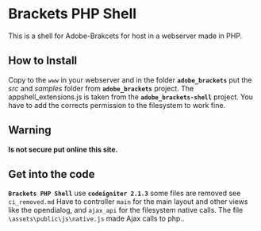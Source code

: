 # Brackets PHP Shell
This is a shell for Adobe-Brakcets for host in a webserver made in PHP.

How to Install
--------------
Copy to the *`www`* in your webserver and in the folder **`adobe_brackets`**
put the *src* and *samples* folder from **`adobe_brackets`** project. 
The appshell_extensions.js is taken from the **`adobe_brackets-shell`** project. 
You have to add the corrects permission to the filesystem to work fine.

Warning
---------
**Is not secure put online this site.**

Get into the code
---------------
**`Brackets PHP Shell`** use **`codeigniter 2.1.3`**
some files are removed see `ci_removed.md` 
Have to controller `main` for the main layout and other views like the opendialog,
and `ajax_api` for the filesystem native calls.
The file `\assets\public\js\native.js` made Ajax calls to php..

